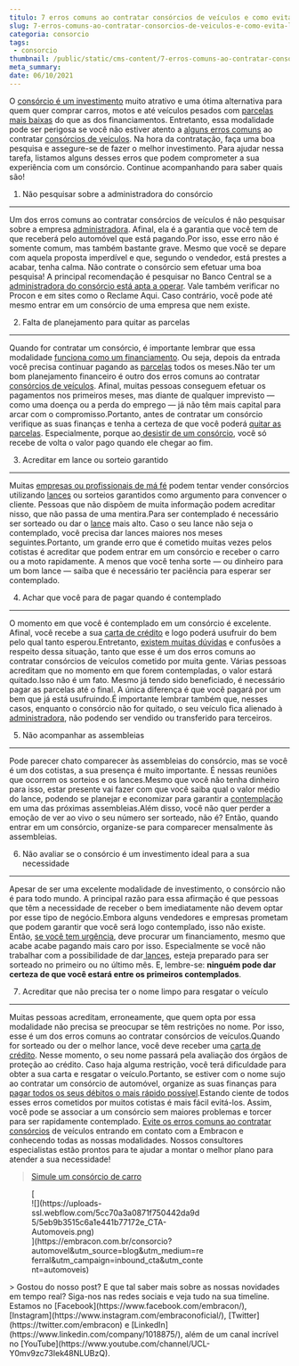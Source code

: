 ```yaml
---
titulo: 7 erros comuns ao contratar consórcios de veículos e como evitá-los
slug: 7-erros-comuns-ao-contratar-consorcios-de-veiculos-e-como-evita-los
categoria: consorcio
tags:
 - consorcio
thumbnail: /public/static/cms-content/7-erros-comuns-ao-contratar-consorcios-de-veiculos-e-como-evita-los.jpg
meta_summary: 
date: 06/10/2021
---
```

O [consórcio é um investimento](https://www.embracon.com.br/blog/8-motivos-que-comprovam-que-consorcio-e-investimento) muito atrativo e uma ótima alternativa para quem quer comprar carros, motos e até veículos pesados com [parcelas mais baixas](https://www.embracon.com.br/blog/11-coisas-que-voce-precisa-saber-sobre-a-parcela-do-consorcio) do que as dos financiamentos. Entretanto, essa modalidade pode ser perigosa se você não estiver atento a [alguns erros comuns](https://www.embracon.com.br/blog/guia-completo-aprenda-como-escolher-um-consorcio-sem-erros) ao contratar [consórcios de veículos](https://www.embracon.com.br/consorcio-de-carros). Na hora da contratação, faça uma boa pesquisa e assegure-se de fazer o melhor investimento. Para ajudar nessa tarefa, listamos alguns desses erros que podem comprometer a sua experiência com um consórcio. Continue acompanhando para saber quais são!

1. Não pesquisar sobre a administradora do consórcio
----------------------------------------------------

Um dos erros comuns ao contratar consórcios de veículos é não pesquisar sobre a empresa [administradora](https://www.embracon.com.br/conhecaoconsorcio/o-que-e-uma-administradora-de-consorcio). Afinal, ela é a garantia que você tem de que receberá pelo automóvel que está pagando.Por isso, esse erro não é somente comum, mas também bastante grave. Mesmo que você se depare com aquela proposta imperdível e que, segundo o vendedor, está prestes a acabar, tenha calma. Não contrate o consórcio sem efetuar uma boa pesquisa! A principal recomendação é pesquisar no Banco Central se a [administradora do consórcio está apta a operar](https://www.embracon.com.br/blog/afinal-o-que-uma-administradora-de-consorcio-faz). Vale também verificar no Procon e em sites como o Reclame Aqui. Caso contrário, você pode até mesmo entrar em um consórcio de uma empresa que nem existe.

2. Falta de planejamento para quitar as parcelas
------------------------------------------------

Quando for contratar um consórcio, é importante lembrar que essa modalidade [funciona como um financiamento](https://www.embracon.com.br/blog/financiamento-ou-consorcio-o-que-e-melhor-na-compra-de-um-imovel). Ou seja, depois da entrada você precisa continuar pagando as [parcelas](https://www.embracon.com.br/blog/como-calcular-as-parcelas-no-consorcio) todos os meses.Não ter um bom planejamento financeiro é outro dos erros comuns ao contratar [consórcios de veículos](https://www.embracon.com.br/consorcio-de-carros). Afinal, muitas pessoas conseguem efetuar os pagamentos nos primeiros meses, mas diante de qualquer imprevisto — como uma doença ou a perda do emprego — já não têm mais capital para arcar com o compromisso.Portanto, antes de contratar um consórcio verifique as suas finanças e tenha a certeza de que você poderá [quitar as parcelas](https://www.embracon.com.br/blog/antecipar-um-consorcio-descubra-aqui). Especialmente, porque ao[ desistir de um consórcio](https://www.embracon.com.br/blog/quais-sao-os-resultados-ao-desistir-do-consorcio), você só recebe de volta o valor pago quando ele chegar ao fim.

3. Acreditar em lance ou sorteio garantido
------------------------------------------

Muitas [empresas ou profissionais de má fé](https://www.embracon.com.br/blog/fraude-em-consorcio-como-nao-cair-em-golpes) podem tentar vender consórcios utilizando [lances](https://www.embracon.com.br/conhecaoconsorcio/o-que-e-o-lance) ou sorteios garantidos como argumento para convencer o cliente. Pessoas que não dispõem de muita informação podem acreditar nisso, que não passa de uma mentira.Para ser contemplado é necessário ser sorteado ou dar o [lance](https://www.embracon.com.br/blog/como-funcionam-os-tipos-de-lances-no-consorcio) mais alto. Caso o seu lance não seja o contemplado, você precisa dar lances maiores nos meses seguintes.Portanto, um grande erro que é cometido muitas vezes pelos cotistas é acreditar que podem entrar em um consórcio e receber o carro ou a moto rapidamente. A menos que você tenha sorte — ou dinheiro para um bom lance — saiba que é necessário ter paciência para esperar ser contemplado.

4. Achar que você para de pagar quando é contemplado
----------------------------------------------------

O momento em que você é contemplado em um consórcio é excelente. Afinal, você recebe a sua [carta de crédito](https://www.embracon.com.br/conhecaoconsorcio/o-que-e-carta-de-credito) e logo poderá usufruir do bem pelo qual tanto esperou.Entretanto, [existem muitas dúvidas](https://www.embracon.com.br/blog/9-duvidas-mais-comuns-sobre-consorcio) e confusões a respeito dessa situação, tanto que esse é um dos erros comuns ao contratar consórcios de veículos cometido por muita gente. Várias pessoas acreditam que no momento em que forem contempladas, o valor estará quitado.Isso não é um fato. Mesmo já tendo sido beneficiado, é necessário pagar as parcelas até o final. A única diferença é que você pagará por um bem que já está usufruindo.É importante lembrar também que, nesses casos, enquanto o consórcio não for quitado, o seu veículo fica alienado à [administradora](https://www.embracon.com.br/conhecaoconsorcio/o-que-e-uma-administradora-de-consorcio), não podendo ser vendido ou transferido para terceiros.

5. Não acompanhar as assembleias
--------------------------------

Pode parecer chato comparecer às assembleias do consórcio, mas se você é um dos cotistas, a sua presença é muito importante. É nessas reuniões que ocorrem os sorteios e os lances.Mesmo que você não tenha dinheiro para isso, estar presente vai fazer com que você saiba qual o valor médio do lance, podendo se planejar e economizar para garantir a [contemplação](https://www.embracon.com.br/conhecaoconsorcio/o-que-e-contemplacao) em uma das próximas assembleias.Além disso, você não quer perder a emoção de ver ao vivo o seu número ser sorteado, não é? Então, quando entrar em um consórcio, organize-se para comparecer mensalmente às assembleias.

6. Não avaliar se o consórcio é um investimento ideal para a sua necessidade
----------------------------------------------------------------------------

Apesar de ser uma excelente modalidade de investimento, o consórcio não é para todo mundo. A principal razão para essa afirmação é que pessoas que têm a necessidade de receber o bem imediatamente não devem optar por esse tipo de negócio.Embora alguns vendedores e empresas prometam que podem garantir que você será logo contemplado, isso não existe. Então, [se você tem urgência](https://www.embracon.com.br/blog/quanto-tempo-demoro-para-pegar-meu-carro-no-consorcio), deve procurar um financiamento, mesmo que acabe acabe pagando mais caro por isso. Especialmente se você não trabalhar com a possibilidade de dar[ lances](https://www.embracon.com.br/blog/como-funcionam-os-tipos-de-lances-no-consorcio), esteja preparado para ser sorteado no primeiro ou no último mês. E, lembre-se: **ninguém pode dar certeza de que você estará entre os primeiros contemplados**.

7. Acreditar que não precisa ter o nome limpo para resgatar o veículo
---------------------------------------------------------------------

Muitas pessoas acreditam, erroneamente, que quem opta por essa modalidade não precisa se preocupar se têm restrições no nome. Por isso, esse é um dos erros comuns ao contratar consórcios de veículos.Quando for sorteado ou der o melhor lance, você deve receber uma [carta de crédito](https://www.embracon.com.br/conhecaoconsorcio/o-que-e-carta-de-credito). Nesse momento, o seu nome passará pela avaliação dos órgãos de proteção ao crédito. Caso haja alguma restrição, você terá dificuldade para obter a sua carta e resgatar o veículo.Portanto, se estiver com o nome sujo ao contratar um consórcio de automóvel, organize as suas finanças para [pagar todos os seus débitos o mais rápido possível](https://www.embracon.com.br/blog/antecipar-um-consorcio-descubra-aqui).Estando ciente de todos esses erros cometidos por muitos cotistas é mais fácil evitá-los. Assim, você pode se associar a um consórcio sem maiores problemas e torcer para ser rapidamente contemplado. [Evite os erros comuns ao contratar consórcios](https://www.embracon.com.br/blog/guia-completo-aprenda-como-escolher-um-consorcio-sem-erros) de veículos entrando em contato com a Embracon e conhecendo todas as nossas modalidades. Nossos consultores especialistas estão prontos para te ajudar a montar o melhor plano para atender a sua necessidade!

> [ Simule um consórcio de carro](https://www.embracon.com.br/consorcio-de-carros)

<figure class="w-richtext-figure-type-image w-richtext-align-center" style="max-width:310px">[<div>![](https://uploads-ssl.webflow.com/5cc70a3a0871f750442da9d5/5eb9b3515c6a1e441b77172e_CTA-Automoveis.png)</div>](https://embracon.com.br/consorcio?automovel&utm_source=blog&utm_medium=referral&utm_campaign=inbound_cta&utm_content=automoveis)</figure>> Gostou do nosso post? E que tal saber mais sobre as nossas novidades em tempo real? Siga-nos nas redes sociais e veja tudo na sua timeline. Estamos no [Facebook](https://www.facebook.com/embracon/), [Instagram](https://www.instagram.com/embraconoficial/), [Twitter](https://twitter.com/embracon) e [LinkedIn](https://www.linkedin.com/company/1018875/), além de um canal incrível no [YouTube](https://www.youtube.com/channel/UCL-Y0mv9zc73Iek48NLUBzQ).

‍
